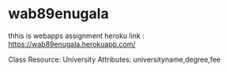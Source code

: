 # wab89enugala
thhis is webapps assignment
heroku link : <https://wab89enugala.herokuapp.com/>

Class Resource: University Attributes: universityname,degree,fee
